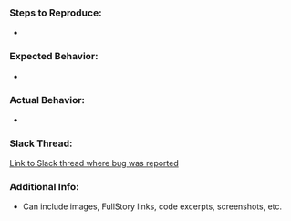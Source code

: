 ### Steps to Reproduce:
-

### Expected Behavior:
-

### Actual Behavior:
-

### Slack Thread:
[Link to Slack thread where bug was reported](URL)

### Additional Info:
- Can include images, FullStory links, code excerpts, screenshots, etc.
